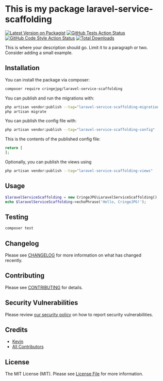 # This is my package laravel-service-scaffolding

[![Latest Version on Packagist](https://img.shields.io/packagist/v/cringejpg/laravel-service-scaffolding.svg?style=flat-square)](https://packagist.org/packages/cringejpg/laravel-service-scaffolding)
[![GitHub Tests Action Status](https://img.shields.io/github/actions/workflow/status/cringejpg/laravel-service-scaffolding/run-tests.yml?branch=main&label=tests&style=flat-square)](https://github.com/cringejpg/laravel-service-scaffolding/actions?query=workflow%3Arun-tests+branch%3Amain)
[![GitHub Code Style Action Status](https://img.shields.io/github/actions/workflow/status/cringejpg/laravel-service-scaffolding/fix-php-code-style-issues.yml?branch=main&label=code%20style&style=flat-square)](https://github.com/cringejpg/laravel-service-scaffolding/actions?query=workflow%3A"Fix+PHP+code+style+issues"+branch%3Amain)
[![Total Downloads](https://img.shields.io/packagist/dt/cringejpg/laravel-service-scaffolding.svg?style=flat-square)](https://packagist.org/packages/cringejpg/laravel-service-scaffolding)

This is where your description should go. Limit it to a paragraph or two. Consider adding a small example.

## Installation

You can install the package via composer:

```bash
composer require cringejpg/laravel-service-scaffolding
```

You can publish and run the migrations with:

```bash
php artisan vendor:publish --tag="laravel-service-scaffolding-migrations"
php artisan migrate
```

You can publish the config file with:

```bash
php artisan vendor:publish --tag="laravel-service-scaffolding-config"
```

This is the contents of the published config file:

```php
return [
];
```

Optionally, you can publish the views using

```bash
php artisan vendor:publish --tag="laravel-service-scaffolding-views"
```

## Usage

```php
$laravelServiceScaffolding = new CringeJPG\LaravelServiceScaffolding();
echo $laravelServiceScaffolding->echoPhrase('Hello, CringeJPG!');
```

## Testing

```bash
composer test
```

## Changelog

Please see [CHANGELOG](CHANGELOG.md) for more information on what has changed recently.

## Contributing

Please see [CONTRIBUTING](CONTRIBUTING.md) for details.

## Security Vulnerabilities

Please review [our security policy](../../security/policy) on how to report security vulnerabilities.

## Credits

- [Kevin](https://github.com/CringeJPG)
- [All Contributors](../../contributors)

## License

The MIT License (MIT). Please see [License File](LICENSE.md) for more information.
